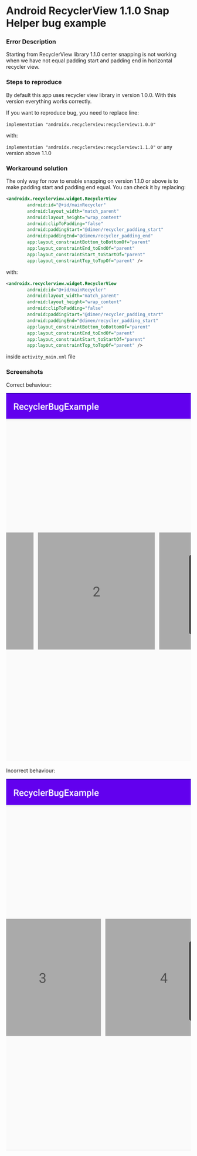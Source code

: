 # Android RecyclerView 1.1.0 Snap Helper bug example

### Error Description

Starting from RecyclerView library 1.1.0 center snapping is not working when we have not equal padding start and padding end in horizontal recycler view.

### Steps to reproduce

By default this app uses recycler view library in version 1.0.0. With this version everything works correctly.

If you want to reproduce bug, you need to replace line: 

`implementation "androidx.recyclerview:recyclerview:1.0.0"` 

with:

`implementation "androidx.recyclerview:recyclerview:1.1.0"` or any version above 1.1.0

### Workaround solution

The only way for now to enable snapping on version 1.1.0 or above is to make padding start and padding end equal.
You can check it by replacing:

```xml
<androidx.recyclerview.widget.RecyclerView
        android:id="@+id/mainRecycler"
        android:layout_width="match_parent"
        android:layout_height="wrap_content"
        android:clipToPadding="false"
        android:paddingStart="@dimen/recycler_padding_start"
        android:paddingEnd="@dimen/recycler_padding_end"
        app:layout_constraintBottom_toBottomOf="parent"
        app:layout_constraintEnd_toEndOf="parent"
        app:layout_constraintStart_toStartOf="parent"
        app:layout_constraintTop_toTopOf="parent" />
``` 
with:
```xml
<androidx.recyclerview.widget.RecyclerView
        android:id="@+id/mainRecycler"
        android:layout_width="match_parent"
        android:layout_height="wrap_content"
        android:clipToPadding="false"
        android:paddingStart="@dimen/recycler_padding_start"
        android:paddingEnd="@dimen/recycler_padding_start"
        app:layout_constraintBottom_toBottomOf="parent"
        app:layout_constraintEnd_toEndOf="parent"
        app:layout_constraintStart_toStartOf="parent"
        app:layout_constraintTop_toTopOf="parent" />
```

inside `activity_main.xml` file

### Screenshots

Correct behaviour:

![Correct behaviour screenshot](correct.png "Correct behaviour screenshot")

Incorrect behaviour:

![Incorrect behaviour screenshot](incorrect.png "Incorrect behaviour screenshot")